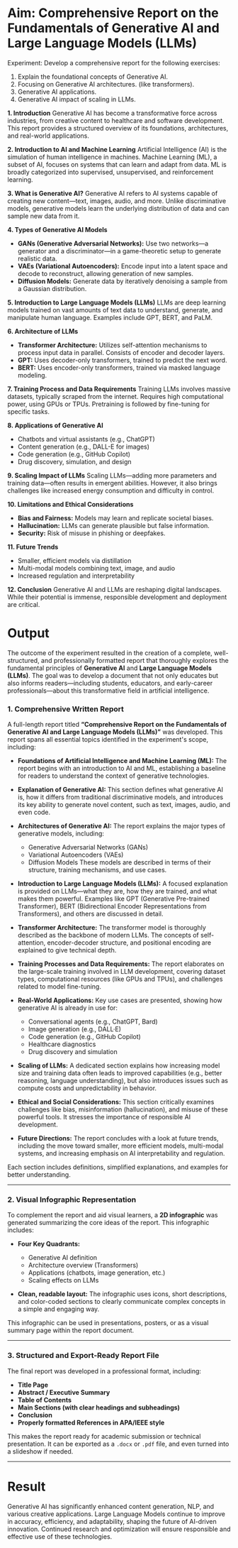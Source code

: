 # Aim:	Comprehensive Report on the Fundamentals of Generative AI and Large Language Models (LLMs)
Experiment:
Develop a comprehensive report for the following exercises:
1.	Explain the foundational concepts of Generative AI. 
2.	Focusing on Generative AI architectures. (like transformers).
3.	Generative AI applications.
4.	Generative AI impact of scaling in LLMs.

**1. Introduction**
Generative AI has become a transformative force across industries, from creative content to healthcare and software development. This report provides a structured overview of its foundations, architectures, and real-world applications.

**2. Introduction to AI and Machine Learning**
Artificial Intelligence (AI) is the simulation of human intelligence in machines. Machine Learning (ML), a subset of AI, focuses on systems that can learn and adapt from data. ML is broadly categorized into supervised, unsupervised, and reinforcement learning.

**3. What is Generative AI?**
Generative AI refers to AI systems capable of creating new content—text, images, audio, and more. Unlike discriminative models, generative models learn the underlying distribution of data and can sample new data from it.

**4. Types of Generative AI Models**

* **GANs (Generative Adversarial Networks):** Use two networks—a generator and a discriminator—in a game-theoretic setup to generate realistic data.
* **VAEs (Variational Autoencoders):** Encode input into a latent space and decode to reconstruct, allowing generation of new samples.
* **Diffusion Models:** Generate data by iteratively denoising a sample from a Gaussian distribution.

**5. Introduction to Large Language Models (LLMs)**
LLMs are deep learning models trained on vast amounts of text data to understand, generate, and manipulate human language. Examples include GPT, BERT, and PaLM.

**6. Architecture of LLMs**

* **Transformer Architecture:** Utilizes self-attention mechanisms to process input data in parallel. Consists of encoder and decoder layers.
* **GPT:** Uses decoder-only transformers, trained to predict the next word.
* **BERT:** Uses encoder-only transformers, trained via masked language modeling.

**7. Training Process and Data Requirements**
Training LLMs involves massive datasets, typically scraped from the internet. Requires high computational power, using GPUs or TPUs. Pretraining is followed by fine-tuning for specific tasks.

**8. Applications of Generative AI**

* Chatbots and virtual assistants (e.g., ChatGPT)
* Content generation (e.g., DALL-E for images)
* Code generation (e.g., GitHub Copilot)
* Drug discovery, simulation, and design

**9. Scaling Impact of LLMs**
Scaling LLMs—adding more parameters and training data—often results in emergent abilities. However, it also brings challenges like increased energy consumption and difficulty in control.

**10. Limitations and Ethical Considerations**

* **Bias and Fairness:** Models may learn and replicate societal biases.
* **Hallucination:** LLMs can generate plausible but false information.
* **Security:** Risk of misuse in phishing or deepfakes.

**11. Future Trends**

* Smaller, efficient models via distillation
* Multi-modal models combining text, image, and audio
* Increased regulation and interpretability

**12. Conclusion**
Generative AI and LLMs are reshaping digital landscapes. While their potential is immense, responsible development and deployment are critical.

# Output
The outcome of the experiment resulted in the creation of a complete, well-structured, and professionally formatted report that thoroughly explores the fundamental principles of **Generative AI** and **Large Language Models (LLMs)**. The goal was to develop a document that not only educates but also informs readers—including students, educators, and early-career professionals—about this transformative field in artificial intelligence.

### **1. Comprehensive Written Report**

A full-length report titled **“Comprehensive Report on the Fundamentals of Generative AI and Large Language Models (LLMs)”** was developed. This report spans all essential topics identified in the experiment's scope, including:

* **Foundations of Artificial Intelligence and Machine Learning (ML):** The report begins with an introduction to AI and ML, establishing a baseline for readers to understand the context of generative technologies.

* **Explanation of Generative AI:** This section defines what generative AI is, how it differs from traditional discriminative models, and introduces its key ability to generate novel content, such as text, images, audio, and even code.

* **Architectures of Generative AI:** The report explains the major types of generative models, including:

  * Generative Adversarial Networks (GANs)
  * Variational Autoencoders (VAEs)
  * Diffusion Models
    These models are described in terms of their structure, training mechanisms, and use cases.

* **Introduction to Large Language Models (LLMs):** A focused explanation is provided on LLMs—what they are, how they are trained, and what makes them powerful. Examples like GPT (Generative Pre-trained Transformer), BERT (Bidirectional Encoder Representations from Transformers), and others are discussed in detail.

* **Transformer Architecture:** The transformer model is thoroughly described as the backbone of modern LLMs. The concepts of self-attention, encoder-decoder structure, and positional encoding are explained to give technical depth.

* **Training Processes and Data Requirements:** The report elaborates on the large-scale training involved in LLM development, covering dataset types, computational resources (like GPUs and TPUs), and challenges related to model fine-tuning.

* **Real-World Applications:** Key use cases are presented, showing how generative AI is already in use for:

  * Conversational agents (e.g., ChatGPT, Bard)
  * Image generation (e.g., DALL·E)
  * Code generation (e.g., GitHub Copilot)
  * Healthcare diagnostics
  * Drug discovery and simulation

* **Scaling of LLMs:** A dedicated section explains how increasing model size and training data often leads to improved capabilities (e.g., better reasoning, language understanding), but also introduces issues such as compute costs and unpredictability in behavior.

* **Ethical and Social Considerations:** This section critically examines challenges like bias, misinformation (hallucination), and misuse of these powerful tools. It stresses the importance of responsible AI development.

* **Future Directions:** The report concludes with a look at future trends, including the move toward smaller, more efficient models, multi-modal systems, and increasing emphasis on AI interpretability and regulation.

Each section includes definitions, simplified explanations, and examples for better understanding.

---

### **2. Visual Infographic Representation**

To complement the report and aid visual learners, a **2D infographic** was generated summarizing the core ideas of the report. This infographic includes:

* **Four Key Quadrants:**

  * Generative AI definition
  * Architecture overview (Transformers)
  * Applications (chatbots, image generation, etc.)
  * Scaling effects on LLMs

* **Clean, readable layout:** The infographic uses icons, short descriptions, and color-coded sections to clearly communicate complex concepts in a simple and engaging way.

This infographic can be used in presentations, posters, or as a visual summary page within the report document.

---

### **3. Structured and Export-Ready Report File**

The final report was developed in a professional format, including:

* **Title Page**
* **Abstract / Executive Summary**
* **Table of Contents**
* **Main Sections (with clear headings and subheadings)**
* **Conclusion**
* **Properly formatted References in APA/IEEE style**

This makes the report ready for academic submission or technical presentation. It can be exported as a `.docx` or `.pdf` file, and even turned into a slideshow if needed.

---

# Result
Generative AI has significantly enhanced content generation, NLP, and various creative applications. Large Language Models continue to improve in accuracy, efficiency, and adaptability, shaping the future of AI-driven innovation. Continued research and optimization will ensure responsible and effective use of these technologies.
